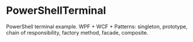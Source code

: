# PowerShellTerminal
PowerShell terminal example. WPF + WCF + Patterns: singleton, prototype, chain of responsibility, factory method, facade, composite.
